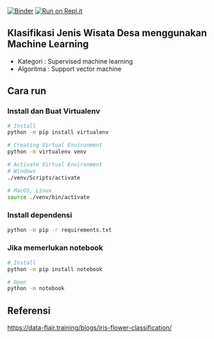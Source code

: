 [![Binder](https://mybinder.org/badge_logo.svg)](https://mybinder.org/v2/gh/alfianisnan26/klasifikasi-dusun/HEAD?labpath=train.ipynb)
[![Run on Repl.it](https://repl.it/badge/github/alfianisnan26/klasifikasi-dusun)](https://repl.it/github/alfianisnan26/klasifikasi-dusun)
## Klasifikasi Jenis Wisata Desa menggunakan Machine Learning
- Kategori  : Supervised machine learning
- Algoritma : Support vector machine
## Cara run
### Install dan Buat Virtualenv
```bash
# Install
python -m pip install virtualenv

# Creating Virtual Environment
python -m virtualenv venv

# Activate Virtual Environment
# Windows
./venv/Scripts/activate

# MacOS, Linux
source ./venv/bin/activate
```
### Install dependensi
```bash
python -m pip -r requirements.txt
```
### Jika memerlukan notebook
```bash
# Install
python -m pip install notebook

# Open
python -m notebook
```
## Referensi
https://data-flair.training/blogs/iris-flower-classification/
